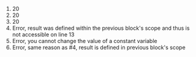1. 20
2. 20
3. 20
4. Error, result was defined within the previous block's scope and thus is not accessible on line 13
5. Error, you cannot change the value of a constant variable
6. Error, same reason as #4, result is defined in previous block's scope